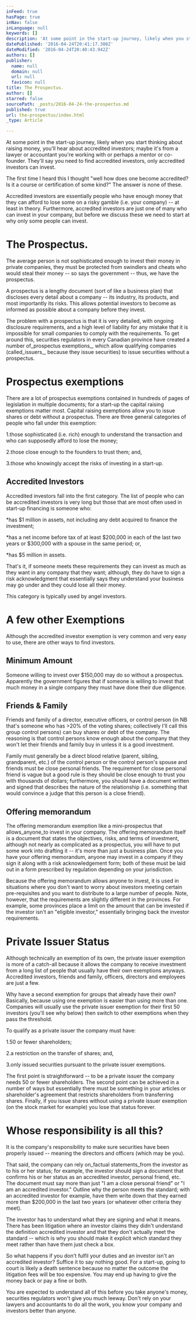 ```yaml
---
inFeed: true
hasPage: true
inNav: false
inLanguage: null
keywords: []
description: 'At some point in the start-up journey, likely when you start thinking about raising money, you’ll hear about accredited investors; maybe it’s from a lawyer or accountant you’re working with or perhaps a mentor or co-founder. They’ll say you need to find accredited investors, only accredited investors can invest.'
datePublished: '2016-04-24T20:41:17.308Z'
dateModified: '2016-04-24T20:40:43.942Z'
authors: []
publisher:
  name: null
  domain: null
  url: null
  favicon: null
title: The Prospectus.
author: []
starred: false
sourcePath: _posts/2016-04-24-the-prospectus.md
published: true
url: the-prospectus/index.html
_type: Article

---
```

At some point in the start-up journey, likely when you start thinking about raising money, you'll hear about accredited investors; maybe it's from a lawyer or accountant you're working with or perhaps a mentor or co-founder. They'll say you need to find accredited investors, only accredited investors can invest.

The first time I heard this I thought "well how does one become accredited? Is it a course or certification of some kind?" The answer is none of these.

Accredited investors are essentially people who have enough money that they can afford to lose some on a risky gamble (i.e. your company) -- at least in theory. Furthermore, accredited investors are just one of many who can invest in your company, but before we discuss these we need to start at why only some people can invest.

# The Prospectus.

The average person is not sophisticated enough to invest their money in private companies, they must be protected from swindlers and cheats who would steal their money -- so says the government -- thus, we have the prospectus.

A prospectus is a lengthy document (sort of like a business plan) that discloses every detail about a company -- its industry, its products, and most importantly its risks. This allows potential investors to become as informed as possible about a company before they invest.

The problem with a prospectus is that it is very detailed, with ongoing disclosure requirements, and a high level of liability for any mistake that it is impossible for small companies to comply with the requirements. To get around this, securities regulators in every Canadian province have created a number of_prospectus exemptions_, which allow qualifying companies (called_issuers_, because they issue securities) to issue securities without a prospectus.

# Prospectus exemptions

There are a lot of prospectus exemptions contained in hundreds of pages of legislation in multiple documents; for a start-up the capital raising exemptions matter most. Capital raising exemptions allow you to issue shares or debt without a prospectus. There are three general categories of people who fall under this exemption:

1.those sophisticated (i.e. rich) enough to understand the transaction and who can supposedly afford to lose the money;

2.those close enough to the founders to trust them; and,

3.those who knowingly accept the risks of investing in a start-up.

## Accredited Investors

Accredited investors fall into the first category. The list of people who can be accredited investors is very long but those that are most often used in start-up financing is someone who:

\*has $1 million in assets, not including any debt acquired to finance the investment;

\*has a net income before tax of at least $200,000 in each of the last two years or $300,000 with a spouse in the same period; or,

\*has $5 million in assets.

That's it, if someone meets these requirements they can invest as much as they want in any company that they want; although, they do have to sign a risk acknowledgment that essentially says they understand your business may go under and they could lose all their money.

This category is typically used by angel investors.

# A few other Exemptions

Although the accredited investor exemption is very common and very easy to use, there are other ways to find investors.

## Minimum Amount

Someone willing to invest over $150,000 may do so without a prospectus. Apparently the government figures that if someone is willing to invest that much money in a single company they must have done their due diligence.

## Friends & Family

Friends and family of a director, executive officers, or control person (in NB that's someone who has \>20% of the voting shares; collectively I'll call this group control persons) can buy shares or debt of the company. The reasoning is that control persons know enough about the company that they won't let their friends and family buy in unless it is a good investment.

Family must generally be a direct blood relative (parent, sibling, grandparent, etc.) of the control person or the control person's spouse and friends must be close personal friends. The requirement for close personal friend is vague but a good rule is they should be close enough to trust you with thousands of dollars; furthermore, you should have a document written and signed that describes the nature of the relationship (i.e. something that would convince a judge that this person is a close friend).

## Offering memorandum

The offering memorandum exemption like a mini-prospectus that allows_anyone_to invest in your company. The offering memorandum itself is a document that states the objectives, risks, and terms of investment, although not nearly as complicated as a prospectus, you will have to put some work into drafting it -- it's more than just a business plan. Once you have your offering memorandum, anyone may invest in a company if they sign it along with a risk acknowledgement form; both of these must be laid out in a form prescribed by regulation depending on your jurisdiction. 

Because the offering memorandum allows anyone to invest, it is used in situations where you don't want to worry about investors meeting certain pre-requisites and you want to distribute to a large number of people. Note, however, that the requirements are slightly different in the provinces. For example, some provinces place a limit on the amount that can be invested if the investor isn't an "eligible investor," essentially bringing back the investor requirements. 

# Private Issuer Status

Although technically an exemption of its own, the private issuer exemption is more of a catch-all because it allows the company to receive investment from a long list of people that usually have their own exemptions anyways. Accredited investors, friends and family, officers, directors and employees are just a few.

Why have a second exemption for groups that already have their own? Basically, because using one exemption is easier than using more than one. Companies will usually use the private issuer exemption for their first 50 investors (you'll see why below) then switch to other exemptions when they pass the threshold.

To qualify as a private issuer the company must have:

1.50 or fewer shareholders;

2.a restriction on the transfer of shares; and,

3.only issued securities pursuant to the private issuer exemptions.

The first point is straightforward -- to be a private issuer the company needs 50 or fewer shareholders. The second point can be achieved in a number of ways but essentially there must be something in your articles or shareholder's agreement that restricts shareholders from transferring shares. Finally, if you issue shares without using a private issuer exemption (on the stock market for example) you lose that status forever.

# Whose responsibility is all this?

It is the company's responsibility to make sure securities have been properly issued -- meaning the directors and officers (which may be you).

That said, the company can rely on_factual statements_from the investor as to his or her status; for example, the investor should sign a document that confirms his or her status as an accredited investor, personal friend, etc. The document must say more than just "I am a close personal friend" or "I am an accredited investor." Outline why the person meets the standard; with an accredited investor for example, have them write down that they earned more than $200,000 in the last two years (or whatever other criteria they meet).

The investor has to understand what they are signing and what it means. There has been litigation where an investor claims they didn't understand the definition accredited investor and that they don't actually meet the standard -- which is why you should make it explicit which standard they meet rather than have them just check a box.

So what happens if you don't fulfil your duties and an investor isn't an accredited investor? Suffice it to say nothing good. For a start-up, going to court is likely a death sentence because no matter the outcome the litigation fees will be too expensive. You may end up having to give the money back or pay a fine or both.

You are expected to understand all of this before you take anyone's money, securities regulators won't give you much leeway. Don't rely on your lawyers and accountants to do all the work, you know your company and investors better than anyone.